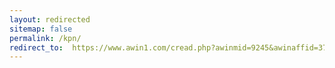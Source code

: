 ```yaml
---
layout: redirected
sitemap: false
permalink: /kpn/
redirect_to:  https://www.awin1.com/cread.php?awinmid=9245&awinaffid=372977&clickref=4gbuitengebied&p=%5B%5Bhttps%3A%2F%2Fwww.kpn.com%2Fthuis%2Finternet-buitengebied.htm%5D%5D
---
```

